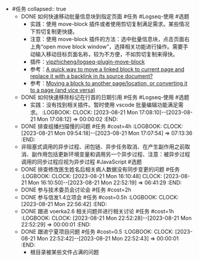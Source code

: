 - #任务
  collapsed:: true
	- DONE 如何快速移动批量信息块到指定页面 #任务 #Logseq-使用 #选题
		- 实践：使用 move-block 插件或者使用剪切复制满足需求。某些情况下剪切复制更快捷。
		- 注意：使用 move-block 插件的方法：选中批量信息块，点击页面右上角“open move block window”，选择相关功能进行操作。需要手动输入移动目标页面名称，较为不方便，不如剪切复制来得快。
		- 插件：[vipzhicheng/logseq-plugin-move-block](https://github.com/vipzhicheng/logseq-plugin-move-block)
		- 参考：[A quick way to move a linked block to current page and replace it with a backlink in its source document?](https://www.reddit.com/r/logseq/comments/116vjpy/a_quick_way_to_move_a_linked_block_to_current/)
		- 参考：[Moving a block to another page/location, or converting it to a page (and vice versa)](https://discuss.logseq.com/t/moving-a-block-to-another-page-location-or-converting-it-to-a-page-and-vice-versa/156)
	- DONE 如何快速移除标记在行首的日期引用 #任务 #Logseq-使用 #选题
		- 实践：没有找到相关插件。暂时使用 vscode 批量编辑功能满足需求。
		  :LOGBOOK:
		  CLOCK: [2023-08-21 Mon 17:08:10]--[2023-08-21 Mon 17:08:12] =>  00:00:02
		  :END:
	- DONE 排查组播扫描慢的问题 #任务 #cost=4h
	  :LOGBOOK:
	  CLOCK: [2023-08-21 Mon 09:54:18]--[2023-08-21 Mon 17:07:54] =>  07:13:36
	  :END:
	- 非阻塞式调用的异步过程、闭包链、异步任务取消、在产生副作用之前取消、副作用包括更新环境变量和调用另一个异步过程、注意：被异步过程调用的同步过程应视为异步过程 #JavaScript #选题
	- DONE 排查修改医生姓名后相关病人数据没有同步变更的问题 #任务
	  :LOGBOOK:
	  CLOCK: [2023-08-21 Mon 16:10:48]
	  CLOCK: [2023-08-21 Mon 16:10:50]--[2023-08-21 Mon 22:52:19] =>  06:41:29
	  :END:
	- DONE 参与技术委员会讨论会 #任务 #cost=2h
	- DONE 参与信发1.4立项会 #任务 #cost=0.5h
	  :LOGBOOK:
	  CLOCK: [2023-08-21 Mon 22:56:42]
	  :END:
	- DONE 跟进 voerka2.6 相关问题并进行相关讨论 #任务 #cost=1h
	  :LOGBOOK:
	  CLOCK: [2023-08-21 Mon 22:52:28]--[2023-08-21 Mon 22:52:29] =>  00:00:01
	  :END:
	- DONE 跟进宁夏项目问题 #任务 #cost=0.5
	  :LOGBOOK:
	  CLOCK: [2023-08-21 Mon 22:52:42]--[2023-08-21 Mon 22:52:43] =>  00:00:01
	  :END:
		- 根目录被某些文件占满的问题
